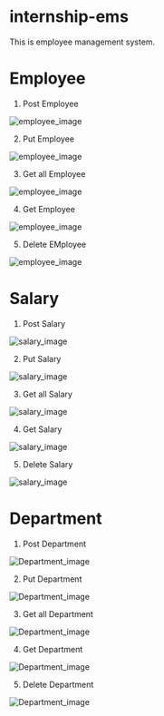 # internship-ems
This is employee management system.

# Employee

1. Post Employee


![employee_image](./ems-output/emp-post.png)

2. Put Employee

![employee_image](./ems-output/emp-put.png)

3. Get all Employee

![employee_image](./ems-output/emp-getall.png)

4. Get Employee

![employee_image](./ems-output/emp-get.png)

5. Delete EMployee

![employee_image](./ems-output/emp-delete.png)

# Salary

1. Post Salary

![salary_image](./ems-output/salary-post.png)

2. Put Salary

![salary_image](./ems-output/salary-put.png)

3. Get all Salary

![salary_image](./ems-output/salary-getall.png)

4. Get Salary

![salary_image](./ems-output/salary-get.png)

5. Delete Salary

![salary_image](./ems-output/salary-delete.png)

# Department

1. Post Department

![Department_image](./ems-output/department-post.png)



2. Put  Department

![Department_image](./ems-output/department-put.png)

3. Get all  Department

![Department_image](./ems-output/department-getall.png)

4. Get  Department

![Department_image](./ems-output/department-get.png)

5. Delete  Department

![Department_image](./ems-output/department-delete.png)
